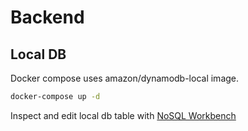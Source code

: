 # Backend

## Local DB

Docker compose uses amazon/dynamodb-local image.

```bash
docker-compose up -d
```

Inspect and edit local db table with [NoSQL Workbench](https://docs.aws.amazon.com/amazondynamodb/latest/developerguide/workbench.settingup.html)
